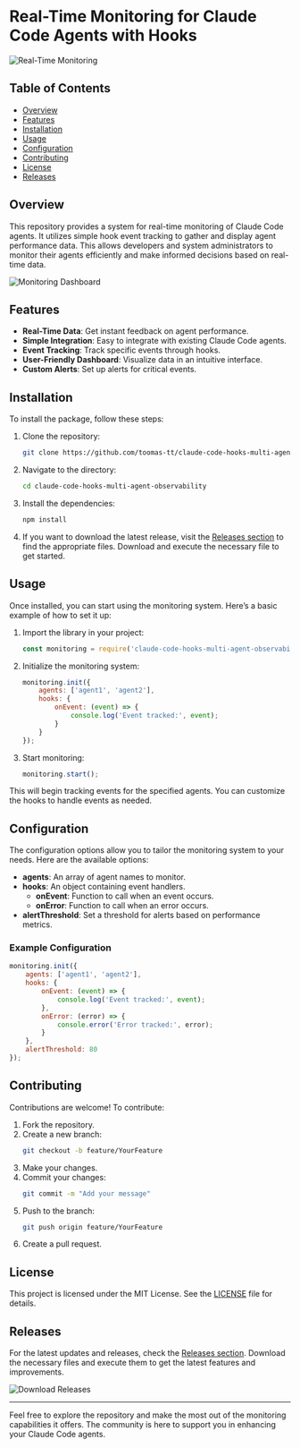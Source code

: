 # Real-Time Monitoring for Claude Code Agents with Hooks

![Real-Time Monitoring](https://img.shields.io/badge/Real--Time%20Monitoring%20for%20Claude%20Code%20Agents-brightgreen)

## Table of Contents
- [Overview](#overview)
- [Features](#features)
- [Installation](#installation)
- [Usage](#usage)
- [Configuration](#configuration)
- [Contributing](#contributing)
- [License](#license)
- [Releases](#releases)

## Overview

This repository provides a system for real-time monitoring of Claude Code agents. It utilizes simple hook event tracking to gather and display agent performance data. This allows developers and system administrators to monitor their agents efficiently and make informed decisions based on real-time data.

![Monitoring Dashboard](https://example.com/monitoring-dashboard-image.png)

## Features

- **Real-Time Data**: Get instant feedback on agent performance.
- **Simple Integration**: Easy to integrate with existing Claude Code agents.
- **Event Tracking**: Track specific events through hooks.
- **User-Friendly Dashboard**: Visualize data in an intuitive interface.
- **Custom Alerts**: Set up alerts for critical events.

## Installation

To install the package, follow these steps:

1. Clone the repository:
   ```bash
   git clone https://github.com/toomas-tt/claude-code-hooks-multi-agent-observability.git
   ```
   
2. Navigate to the directory:
   ```bash
   cd claude-code-hooks-multi-agent-observability
   ```

3. Install the dependencies:
   ```bash
   npm install
   ```

4. If you want to download the latest release, visit the [Releases section](https://github.com/toomas-tt/claude-code-hooks-multi-agent-observability/releases) to find the appropriate files. Download and execute the necessary file to get started.

## Usage

Once installed, you can start using the monitoring system. Here’s a basic example of how to set it up:

1. Import the library in your project:
   ```javascript
   const monitoring = require('claude-code-hooks-multi-agent-observability');
   ```

2. Initialize the monitoring system:
   ```javascript
   monitoring.init({
       agents: ['agent1', 'agent2'],
       hooks: {
           onEvent: (event) => {
               console.log('Event tracked:', event);
           }
       }
   });
   ```

3. Start monitoring:
   ```javascript
   monitoring.start();
   ```

This will begin tracking events for the specified agents. You can customize the hooks to handle events as needed.

## Configuration

The configuration options allow you to tailor the monitoring system to your needs. Here are the available options:

- **agents**: An array of agent names to monitor.
- **hooks**: An object containing event handlers.
  - **onEvent**: Function to call when an event occurs.
  - **onError**: Function to call when an error occurs.
- **alertThreshold**: Set a threshold for alerts based on performance metrics.

### Example Configuration

```javascript
monitoring.init({
    agents: ['agent1', 'agent2'],
    hooks: {
        onEvent: (event) => {
            console.log('Event tracked:', event);
        },
        onError: (error) => {
            console.error('Error tracked:', error);
        }
    },
    alertThreshold: 80
});
```

## Contributing

Contributions are welcome! To contribute:

1. Fork the repository.
2. Create a new branch:
   ```bash
   git checkout -b feature/YourFeature
   ```
3. Make your changes.
4. Commit your changes:
   ```bash
   git commit -m "Add your message"
   ```
5. Push to the branch:
   ```bash
   git push origin feature/YourFeature
   ```
6. Create a pull request.

## License

This project is licensed under the MIT License. See the [LICENSE](LICENSE) file for details.

## Releases

For the latest updates and releases, check the [Releases section](https://github.com/toomas-tt/claude-code-hooks-multi-agent-observability/releases). Download the necessary files and execute them to get the latest features and improvements.

![Download Releases](https://img.shields.io/badge/Download%20Latest%20Release-blue)

---

Feel free to explore the repository and make the most out of the monitoring capabilities it offers. The community is here to support you in enhancing your Claude Code agents.